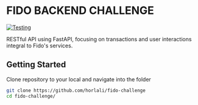 # FIDO BACKEND CHALLENGE

[![Testing](https://github.com/horlali/fido-challenge/actions/workflows/testing.yml/badge.svg)](https://github.com/horlali/fido-challenge/actions/workflows/testing.yml)

RESTful API using FastAPI, focusing on transactions and user interactions integral to Fido's services.

## Getting Started

Clone repository to your local and navigate into the folder

```bash
git clone https://github.com/horlali/fido-challenge
cd fido-challenge/
```
